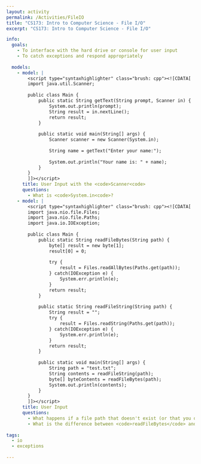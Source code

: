 ```yaml
---
layout: activity
permalink: /Activities/FileIO
title: "CS173: Intro to Computer Science - File I/O"
excerpt: "CS173: Intro to Computer Science - File I/O"

info:
  goals: 
    - To interface with the hard drive or console for user input
    - To catch exceptions and respond appropriately
    
  models:
    - model: |
        <script type="syntaxhighlighter" class="brush: cpp"><![CDATA[
        import java.util.Scanner;
        
        public class Main {            
            public static String getText(String prompt, Scanner in) {
                System.out.println(prompt);
                String result = in.nextLine();
                return result;
            }
            
            public static void main(String[] args) {
                Scanner scanner = new Scanner(System.in);
                
                String name = getText("Enter your name:");
                
                System.out.println("Your name is: " + name);
            }
        }
        ]]></script>          
      title: User Input with the <code>Scanner<code>
      questions:
        - What is <code>System.in<code>?
    - model: |
        <script type="syntaxhighlighter" class="brush: cpp"><![CDATA[
        import java.nio.file.Files;
        import java.nio.file.Paths;
        import java.io.IOException;
        
        public class Main {  
            public static String readFileBytes(String path) {
                byte[] result = new byte[1];
                result[0] = 0;
                
                try {
                    result = Files.readAllBytes(Paths.get(path));
                } catch(IOException e) {
                    System.err.println(e);
                }
                return result;
            }
            
            public static String readFileString(String path) {
                String result = "";
                try {
                    result = Files.readString(Paths.get(path));
                } catch(IOException e) {
                    System.err.println(e);
                }
                return result;
            }
            
            public static void main(String[] args) {
                String path = "test.txt";
                String contents = readFileString(path);
                byte[] byteContents = readFileBytes(path);
                System.out.println(contents);
            }
        }
        ]]></script>          
      title: User Input
      questions:
        - What happens if a file path that doesn't exist (or that you don't have permission to open) is passed to <code>readFileString</code> or <code>readFileBytes</code>?
        - What is the difference between <code>readFileBytes</code> and <code>readFileString</code>?
        
tags:
  - io
  - exceptions
  
---
```


